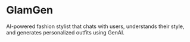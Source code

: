 # GlamGen
AI-powered fashion stylist that chats with users, understands their style, and generates personalized outfits using GenAI.

